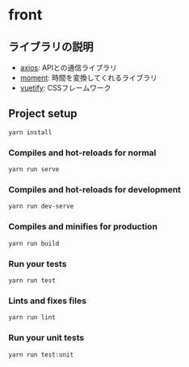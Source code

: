 # front

## ライブラリの説明

- [axios](https://github.com/axios/axios): APIとの通信ライブラリ
- [moment](https://momentjs.com/): 時間を変換してくれるライブラリ
- [vuetify](https://vuetifyjs.com/ja/components/api-explorer): CSSフレームワーク

## Project setup
```
yarn install
```

### Compiles and hot-reloads for normal
```
yarn run serve
```

### Compiles and hot-reloads for development
```
yarn run dev-serve
```

### Compiles and minifies for production
```
yarn run build
```

### Run your tests
```
yarn run test
```

### Lints and fixes files
```
yarn run lint
```

### Run your unit tests
```
yarn run test:unit
```
